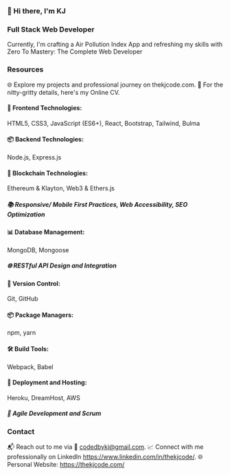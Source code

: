 ### 👋 Hi there, I'm KJ

<!--
**kjschelling/kjschelling** is a ✨ _special_ ✨ repository because its `README.md` (this file) appears on your GitHub profile.

Here are some ideas to get you started:

- 🔭 I’m currently working on ...
- 🌱 I’m currently learning ...
- 👯 I’m looking to collaborate on ...
- 🤔 I’m looking for help with ...
- 💬 Ask me about ...
- 📫 How to reach me: ...
- 😄 Pronouns: ...
- ⚡ Fun fact: ...
-->

### Full Stack Web Developer 

Currently, I'm crafting a Air Pollution Index App and refreshing my skills with Zero To Mastery: The Complete Web Developer

### Resources
🌐 Explore my projects and professional journey on thekjcode.com.
📄 For the nitty-gritty details, here's my Online CV. 




#### 🎨 Frontend Technologies: 
HTML5, CSS3, JavaScript (ES6+), React, Bootstrap, Tailwind, Bulma
#### 📦 Backend Technologies:
Node.js, Express.js
#### 🌟 Blockchain Technologies:
Ethereum & Klayton, Web3 & Ethers.js
##### 📚 Responsive/ Mobile First Practices, Web Accessibility, SEO Optimization
#### 📊 Database Management: 
MongoDB, Mongoose
##### 🌐 RESTful API Design and Integration
#### 🧰 Version Control: 
Git, GitHub
#### 📦 Package Managers: 
npm, yarn
#### 🛠️ Build Tools:
Webpack, Babel
#### 💎 Deployment and Hosting: 
Heroku, DreamHost, AWS
##### 📄 Agile Development and Scrum

### Contact
📬 Reach out to me via 📧 codedbykj@gmail.com.
📈 Connect with me professionally on LinkedIn  https://www.linkedin.com/in/thekjcode/.
🌐 Personal Website: https://thekjcode.com/
